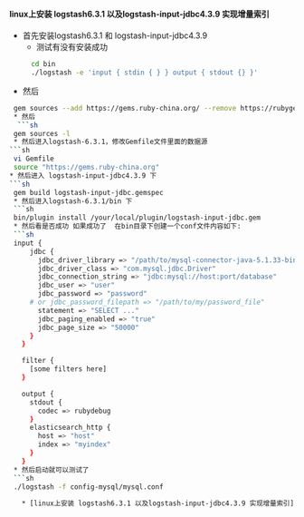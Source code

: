 #### linux上安装 logstash6.3.1 以及logstash-input-jdbc4.3.9 实现增量索引

* 首先安装logstash6.3.1 和 logstash-input-jdbc4.3.9
  * 测试有没有安装成功
  ```sh
	cd bin
	./logstash -e 'input { stdin { } } output { stdout {} }'
 * 然后
 ```sh
  gem sources --add https://gems.ruby-china.org/ --remove https://rubygems.org/
  * 然后
   ```sh
  gem sources -l
  * 然后进入logstash-6.3.1，修改Gemfile文件里面的数据源
 ```sh
  vi Gemfile
  source "https://gems.ruby-china.org"
 * 然后进入 logstash-input-jdbc4.3.9 下
 ```sh
  gem build logstash-input-jdbc.gemspec
  * 然后进入logstash-6.3.1/bin 下
  ```sh
  bin/plugin install /your/local/plugin/logstash-input-jdbc.gem
  * 然后看是否成功 如果成功了  在bin目录下创建一个conf文件内容如下:
  ```sh
  input {
	  jdbc {
	    jdbc_driver_library => "/path/to/mysql-connector-java-5.1.33-bin.jar"
	    jdbc_driver_class => "com.mysql.jdbc.Driver"
	    jdbc_connection_string => "jdbc:mysql://host:port/database"
	    jdbc_user => "user"
	    jdbc_password => "password"
      # or jdbc_password_filepath => "/path/to/my/password_file"
	    statement => "SELECT ..."
	    jdbc_paging_enabled => "true"
	    jdbc_page_size => "50000"
	  }
	}

	filter {
	  [some filters here]
	}

	output {
	  stdout {
	    codec => rubydebug
	  }
	  elasticsearch_http {
	    host => "host"
	    index => "myindex"
	  }
	}
  * 然后启动就可以测试了
  ```sh
  ./logstash -f config-mysql/mysql.conf 
  
    * [linux上安装 logstash6.3.1 以及logstash-input-jdbc4.3.9 实现增量索引](https://blog.csdn.net/q15150676766/article/details/75949679)
  
